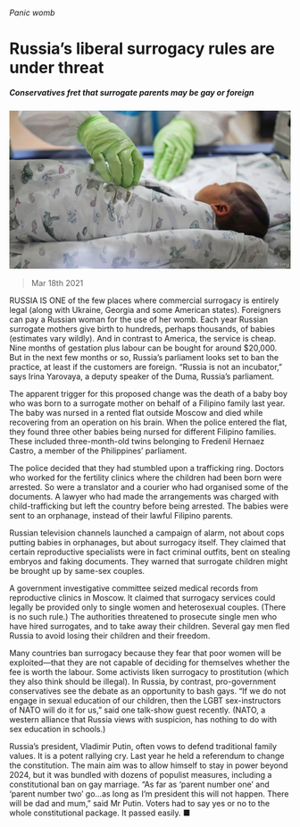 ###### Panic womb

# Russia’s liberal surrogacy rules are under threat 

##### Conservatives fret that surrogate parents may be gay or foreign 

![image](images/20210320_EUP003_0.jpg) 

> Mar 18th 2021 


RUSSIA IS ONE of the few places where commercial surrogacy is entirely legal (along with Ukraine, Georgia and some American states). Foreigners can pay a Russian woman for the use of her womb. Each year Russian surrogate mothers give birth to hundreds, perhaps thousands, of babies (estimates vary wildly). And in contrast to America, the service is cheap. Nine months of gestation plus labour can be bought for around $20,000. But in the next few months or so, Russia’s parliament looks set to ban the practice, at least if the customers are foreign. “Russia is not an incubator,” says Irina Yarovaya, a deputy speaker of the Duma, Russia’s parliament.


The apparent trigger for this proposed change was the death of a baby boy who was born to a surrogate mother on behalf of a Filipino family last year. The baby was nursed in a rented flat outside Moscow and died while recovering from an operation on his brain. When the police entered the flat, they found three other babies being nursed for different Filipino families. These included three-month-old twins belonging to Fredenil Hernaez Castro, a member of the Philippines’ parliament.



The police decided that they had stumbled upon a trafficking ring. Doctors who worked for the fertility clinics where the children had been born were arrested. So were a translator and a courier who had organised some of the documents. A lawyer who had made the arrangements was charged with child-trafficking but left the country before being arrested. The babies were sent to an orphanage, instead of their lawful Filipino parents.


Russian television channels launched a campaign of alarm, not about cops putting babies in orphanages, but about surrogacy itself. They claimed that certain reproductive specialists were in fact criminal outfits, bent on stealing embryos and faking documents. They warned that surrogate children might be brought up by same-sex couples.


A government investigative committee seized medical records from reproductive clinics in Moscow. It claimed that surrogacy services could legally be provided only to single women and heterosexual couples. (There is no such rule.) The authorities threatened to prosecute single men who have hired surrogates, and to take away their children. Several gay men fled Russia to avoid losing their children and their freedom.


Many countries ban surrogacy because they fear that poor women will be exploited—that they are not capable of deciding for themselves whether the fee is worth the labour. Some activists liken surrogacy to prostitution (which they also think should be illegal). In Russia, by contrast, pro-government conservatives see the debate as an opportunity to bash gays. “If we do not engage in sexual education of our children, then the LGBT sex-instructors of NATO will do it for us,” said one talk-show guest recently. (NATO, a western alliance that Russia views with suspicion, has nothing to do with sex education in schools.)


Russia’s president, Vladimir Putin, often vows to defend traditional family values. It is a potent rallying cry. Last year he held a referendum to change the constitution. The main aim was to allow himself to stay in power beyond 2024, but it was bundled with dozens of populist measures, including a constitutional ban on gay marriage. “As far as ‘parent number one’ and ‘parent number two’ go…as long as I’m president this will not happen. There will be dad and mum,” said Mr Putin. Voters had to say yes or no to the whole constitutional package. It passed easily. ■

